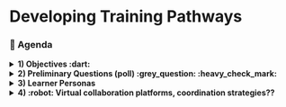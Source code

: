 # Developing Training Pathways
### :scroll: Agenda

<details>
  <summary><b>1) Objectives :dart: </b> </summary>
  
1. Provide a small sampler of the TechChange training, using opensource technoloigies.
1. Facilitate participants to initialize the process of developing an online training pathway.
1. Initiate dialogue on creating interactive virtual online content and trainings, both live and recorded.

</details>

<details>
  <summary><b>2) Preliminary Questions (poll) :grey_question: :heavy_check_mark: </b> </summary>

Try this poll:
[Preliminary Poll](https://github.com/imujawar/MEDAB_imran/blob/master/training%20poll.md "Go to Poll")

</details>

<details>
  <summary><b>3) Learner Personas </b></summary>
  
The learner personas can be found in this [Google folder](https://drive.google.com/drive/folders/13WeXRgnRgEDhpFb_Y4356mcr2TvlaGM0?usp=sharing)

Please pick one Learner Persona to identify and list **Existing** resources and **Needs** for virtual trainings for them:
  1. [Deputy Country Director (CDC)](https://webconf.cdc.gov/lrz5/N2HRNLTW)
  2. [M&E Specialist (CDC)](https://webconf.cdc.gov/lrz5/N2HRNLTW)
  3. SI Chief (CDC)</li>
  4. Testing Adviser (CDC)</li>
  5. MoH C&T Adviser</li>
  6. Data Manager (Partner)</li>
</ol>    

<img src="https://github.com/imujawar/MEDAB_imran/blob/master/images/googledoc.JPG" width="600">

</details>

<details>
  <summary><b>4) :robot: Virtual collaboration platforms, coordination strategies?? </b></summary>

1. Skype
1. Zoom
1. Conference Lines
1. Microsoft Teams
1. WhatsApp
1. Adobe Connect
1. GitHub
1. GitLab
1. Scrum
1. Google Docs/Forms

</details>
